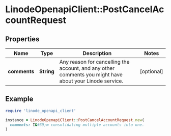 # LinodeOpenapiClient::PostCancelAccountRequest

## Properties

| Name | Type | Description | Notes |
| ---- | ---- | ----------- | ----- |
| **comments** | **String** | Any reason for cancelling the account, and any other comments you might have about your Linode service. | [optional] |

## Example

```ruby
require 'linode_openapi_client'

instance = LinodeOpenapiClient::PostCancelAccountRequest.new(
  comments: I&#39;m consolidating multiple accounts into one.
)
```

